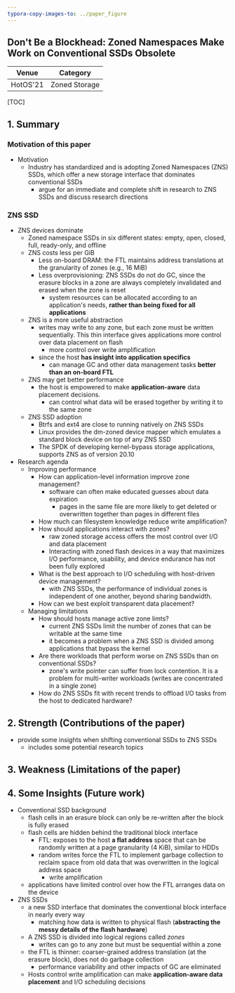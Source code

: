 ```yaml
---
typora-copy-images-to: ../paper_figure
---
```

Don't Be a Blockhead: Zoned Namespaces Make Work on Conventional SSDs Obsolete
------------------------------------------
|           Venue            |       Category       |
| :------------------------: | :------------------: |
| HotOS'21 | Zoned Storage |
[TOC]

## 1. Summary
### Motivation of this paper

- Motivation
  - Industry has standardized and is adopting Zoned Namespaces (ZNS) SSDs, which offer a new storage interface that dominates conventional SSDs
    - argue for an immediate and complete shift in research to ZNS SSDs and discuss research directions

### ZNS SSD 

- ZNS devices dominate
  - Zoned namespace SSDs in six different states: empty, open, closed, full, ready-only, and offline
  - ZNS costs less per GiB
    - Less on-board DRAM: the FTL maintains address translations at the granularity of zones (e.g., 16 MiB)
    - Less overprovisioning: ZNS SSDs do not do GC, since the erasure blocks in a zone are always completely invalidated and erased when the zone is reset
      - system resources can be allocated according to an application's needs, **rather than being fixed for all applications**
  - ZNS is a more useful abstraction
    - writes may write to any zone, but each zone must be written sequentially. This thin interface gives applications more control over data placement on flash
      - more control over write amplification
    - since the host **has insight into application specifics**
      - can manage GC and other data management tasks **better than an on-board FTL**
  - ZNS may get better performance
    - the host is empowered to make **application-aware** data placement decisions. 
      - can control what data will be erased together by writing it to the same zone
  - ZNS SSD adoption
    - Btrfs and ext4 are close to running natively on ZNS SSDs
    - Linux provides the dm-zoned device mapper which emulates a standard block device on top of any ZNS SSD
    - The SPDK of developing kernel-bypass storage applications, supports ZNS as of version 20.10
- Research agenda
  - Improving performance
    - How can application-level information improve zone management?
      - software can often make educated guesses about data expiration 
        - pages in the same file are more likely to get deleted or overwritten together than pages in different files
    - How much can filesystem knowledge reduce write amplification?
    - How should applications interact with zones?
      - raw zoned storage access offers the most control over I/O and data placement
      - Interacting with zoned flash devices in a way that maximizes I/O performance, usability, and device endurance has not been fully explored
    - What is the best approach to I/O scheduling with host-driven device management?
      - with ZNS SSDs, the performance of individual zones is independent of one another, beyond sharing bandwidth.
    - How can we best exploit transparent data placement?
  - Managing limitations
    - How should hosts manage active zone limts?
      - current ZNS SSDs limit the number of zones that can be writable at the same time
      - it becomes a problem when a ZNS SSD is divided among applications that bypass the kernel
    - Are there workloads that perform worse on ZNS SSDs than on conventional SSDs?
      - zone's write pointer can suffer from lock contention. It is a problem for multi-writer workloads (writes are concentrated in a single zone)
    - How do ZNS SSDs fit with recent trends to offload I/O tasks from the host to dedicated hardware?



## 2. Strength (Contributions of the paper)

- provide some insights when shifting conventional SSDs to ZNS SSDs
  - includes some potential research topics

## 3. Weakness (Limitations of the paper)

## 4. Some Insights (Future work)

- Conventional SSD background
  - flash cells in an erasure block can only be re-written after the block is fully erased
  - flash cells are hidden behind the traditional block interface 
    - FTL: exposes to the host **a flat address** space that can be randomly written at a page granularity (4 KiB), similar to HDDs
    - random writes force the FTL to implement garbage collection to reclaim space from old data that was overwritten in the logical address space
      - write amplification
  - applications have limited control over how the FTL arranges data on the device
- ZNS SSDs
  - a new SSD interface that dominates the conventional block interface in nearly every way
    - matching how data is written to physical flash (**abstracting the messy details of the flash hardware**)
  - A ZNS SSD is divided into logical regions called *zones*
    - writes can go to any zone but must be sequential within a zone
  - the FTL is thinner: coarser-grained address translation (at the erasure block), does not do garbage collection
    - performance variability and other impacts of GC are eliminated
  - Hosts control write amplification can make **application-aware data placement** and I/O scheduling decisions
